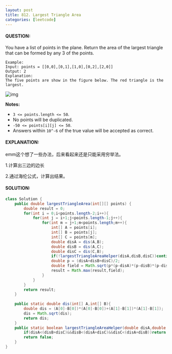 ```yaml
---
layout: post
title: 812. Largest Triangle Area
categories: [leetcode]
---
```


#### QUESTION:

You have a list of points in the plane. Return the area of the largest triangle that can be formed by any 3 of the points.

```
Example:
Input: points = [[0,0],[0,1],[1,0],[0,2],[2,0]]
Output: 2
Explanation: 
The five points are show in the figure below. The red triangle is the largest.
```

![img](https://s3-lc-upload.s3.amazonaws.com/uploads/2018/04/04/1027.png)

**Notes:**

- `3 <= points.length <= 50`.
- No points will be duplicated.
-  `-50 <= points[i][j] <= 50`.
- Answers within `10^-6` of the true value will be accepted as correct.

#### EXPLANATION:

emm这个想了一些办法，后来看起来还是只能采用穷举法。

1.计算出三边的边长

2.通过海伦公式，计算出结果。

#### SOLUTION:

```java
class Solution {
    public double largestTriangleArea(int[][] points) {
        double result = 0;
        for(int i = 0;i<points.length-2;i++){
            for(int j = i+1;j<points.length-1;j++){
                for(int m = j+1;m<points.length;m++){
                    int[] A = points[i];
                    int[] B = points[j];
                    int[] C = points[m];
                    double disA = dis(A,B);
                    double disB = dis(A,C);
                    double disC = dis(C,B);
                    if(!largestTriangleAreaHelper(disA,disB,disC))continue;
                    double p = (disA+disB+disC)/2;
                    double field = Math.sqrt(p*(p-disA)*(p-disB)*(p-disC));
                    result = Math.max(result,field);
                }
            }
        }
        return result;
    }
    
    public static double dis(int[] A,int[] B){
        double dis = (A[0]-B[0])*(A[0]-B[0])+(A[1]-B[1])*(A[1]-B[1]);
        dis = Math.sqrt(dis);
        return dis;
    }
    public static boolean largestTriangleAreaHelper(double disA,double disB,double disC){
        if(disA<(disB+disC)&&disB<(disA+disC)&&disC<(disA+disB))return true;
        return false;
    }
}
```

